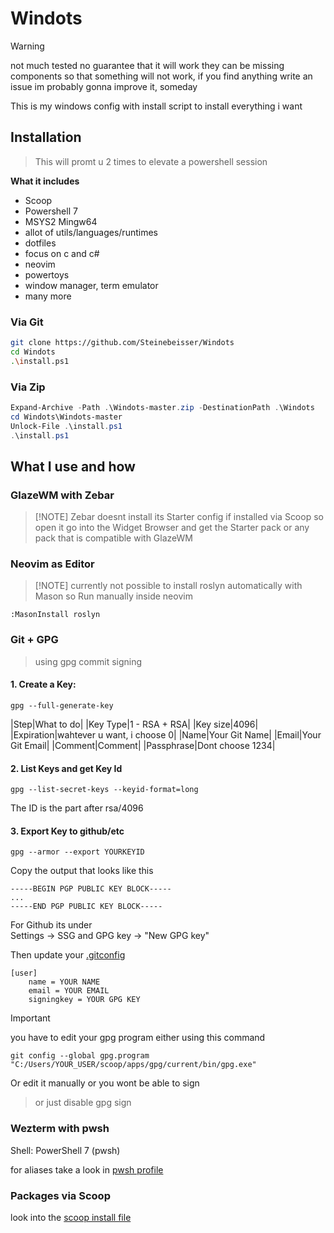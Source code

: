 # Windots

> [!WARNING]
> not much tested
> no guarantee that it will work
> they can be missing components so that something will not work, if you find anything write an issue
> im probably gonna improve it, someday

This is my windows config with install script to install everything i want

## Installation

> This will promt u 2 times to elevate a powershell session

**What it includes**

- Scoop
- Powershell 7
- MSYS2 Mingw64
- allot of utils/languages/runtimes
- dotfiles
- focus on c and c#
- neovim
- powertoys
- window manager, term emulator
- many more

### Via Git


```bash
git clone https://github.com/Steinebeisser/Windots
cd Windots
.\install.ps1
```

### Via Zip

```ps1
Expand-Archive -Path .\Windots-master.zip -DestinationPath .\Windots
cd Windots\Windots-master
Unlock-File .\install.ps1
.\install.ps1
```

## What I use and how

### GlazeWM with Zebar

> [!NOTE] Zebar doesnt install its Starter config if installed via Scoop so open it go into the Widget Browser and get the Starter pack or any pack that is compatible with GlazeWM

### Neovim as Editor

> [!NOTE] currently not possible to install roslyn automatically with Mason so Run manually inside neovim
```vim
:MasonInstall roslyn
```

### Git + GPG

> using gpg commit signing

#### 1. Create a Key:
```
gpg --full-generate-key
```

|Step|What to do|
|Key Type|1 - RSA + RSA|
|Key size|4096|
|Expiration|wahtever u want, i choose 0|
|Name|Your Git Name|
|Email|Your Git Email|
|Comment|Comment|
|Passphrase|Dont choose 1234|

#### 2. List Keys and get Key Id

```
gpg --list-secret-keys --keyid-format=long
```

The ID is the part after rsa/4096

#### 3. Export Key to github/etc

```
gpg --armor --export YOURKEYID
```

Copy the output that looks like this
```
-----BEGIN PGP PUBLIC KEY BLOCK-----
...
-----END PGP PUBLIC KEY BLOCK-----
```

For Github its under \
Settings -> SSG and GPG key -> "New GPG key"


Then update your [.gitconfig](.gitconfig)

```
[user]
    name = YOUR NAME
    email = YOUR EMAIL
    signingkey = YOUR GPG KEY
```

> [!IMPORTANT]
> you have to edit your gpg program either using this command
> ```
> git config --global gpg.program "C:/Users/YOUR_USER/scoop/apps/gpg/current/bin/gpg.exe"
>```
> Or edit it manually or you wont be able to sign


> or just disable gpg sign


### Wezterm with pwsh
Shell: PowerShell 7 (pwsh)

for aliases take a look in [pwsh profile](Microsoft.PowerShell_profile.ps1)

### Packages via Scoop

look into the [scoop install file](install_scripts/install_scoop.ps1)

